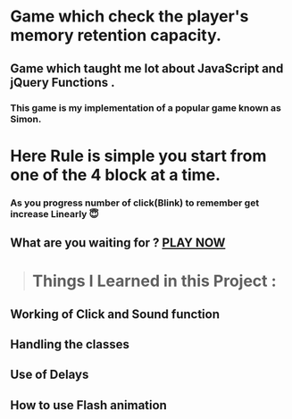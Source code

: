 # Game which check the player's memory retention capacity.
## Game which taught me lot about JavaScript and jQuery Functions .

### This game is my implementation of a popular game known as Simon.

# Here Rule is simple you start from one of the 4 block at a time.
### As you progress number of click(Blink) to remember get increase Linearly 😇

## What are you waiting for ?  [PLAY NOW](https://rajpatel-droid.github.io/How_is_your_memory/)

># Things I Learned in this Project :
## Working of Click and Sound function
## Handling the classes
## Use of Delays
## How to use Flash animation
